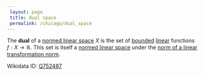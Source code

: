 ```yaml
---
 layout: page
 title: dual space
 permalink: /chicago/dual_space
---
```

The **dual** of a [normed linear space](https://defsmath.github.io/DefsMath/normed_linear_space) $X$ is the set of [bounded](https://defsmath.github.io/DefsMath/bounded_function) [linear](https://defsmath.github.io/DefsMath/linear_transformation) functions $f: X\to \mathbb R$. This set is itself a [normed linear space](https://defsmath.github.io/DefsMath/normed_linear_space) under the [norm of a linear transformation norm](https://defsmath.github.io/DefsMath/norm_of_a_######################linear_transformation_norm).

Wikidata ID: [Q752487](https://www.wikidata.org/wiki/Q752487)